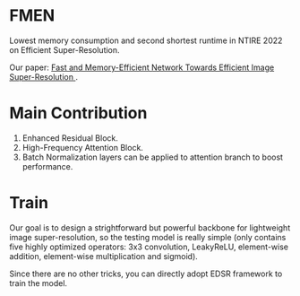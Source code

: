 # FMEN
Lowest memory consumption and second shortest runtime in NTIRE 2022 on Efficient Super-Resolution.

Our paper: [Fast and Memory-Efficient Network Towards Efficient Image Super-Resolution ](https://arxiv.org/abs/2204.08397).

# Main Contribution
1. Enhanced Residual Block.
2. High-Frequency Attention Block.
3. Batch Normalization layers can be applied to attention branch to boost performance.

# Train
Our goal is to design a strightforward but powerful backbone for lightweight image super-resolution, so the testing model is really simple (only contains five highly optimized operators: 3x3 convolution, LeakyReLU, element-wise addition, element-wise multiplication and sigmoid). 

Since there are no other tricks, you can directly adopt EDSR framework to train the model.
